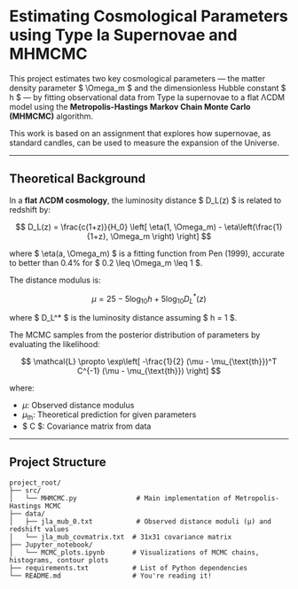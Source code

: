 # Estimating Cosmological Parameters using Type Ia Supernovae and MHMCMC

This project estimates two key cosmological parameters — the matter density parameter $ \Omega_m $ and the dimensionless Hubble constant $ h $ — by fitting observational data from Type Ia supernovae to a flat ΛCDM model using the **Metropolis-Hastings Markov Chain Monte Carlo (MHMCMC)** algorithm.

This work is based on an assignment that explores how supernovae, as standard candles, can be used to measure the expansion of the Universe.

---

## Theoretical Background

In a **flat ΛCDM cosmology**, the luminosity distance $ D_L(z) $ is related to redshift by:

$$
D_L(z) = \frac{c(1+z)}{H_0} \left[ \eta(1, \Omega_m) - \eta\left(\frac{1}{1+z}, \Omega_m \right) \right]
$$

where $ \eta(a, \Omega_m) $ is a fitting function from Pen (1999), accurate to better than 0.4% for $ 0.2 \leq \Omega_m \leq 1 $.

The distance modulus is:

$$
\mu = 25 - 5 \log_{10} h + 5 \log_{10} D_L^*(z)
$$

where $ D_L^* $ is the luminosity distance assuming $ h = 1 $.  

The MCMC samples from the posterior distribution of parameters by evaluating the likelihood:

$$
\mathcal{L} \propto \exp\left[ -\frac{1}{2} (\mu - \mu_{\text{th}})^T C^{-1} (\mu - \mu_{\text{th}}) \right]
$$

where:
- $\mu$: Observed distance modulus
- $\mu_{\text{th}}$: Theoretical prediction for given parameters
- $ C $: Covariance matrix from data

---

## Project Structure
```
project_root/
├── src/
│   └── MHMCMC.py               # Main implementation of Metropolis-Hastings MCMC
├── data/
│   ├── jla_mub_0.txt           # Observed distance moduli (μ) and redshift values
│   └── jla_mub_covmatrix.txt  # 31x31 covariance matrix
├── Jupyter_notebook/
│   └── MCMC_plots.ipynb       # Visualizations of MCMC chains, histograms, contour plots
├── requirements.txt           # List of Python dependencies
└── README.md                  # You're reading it!
```